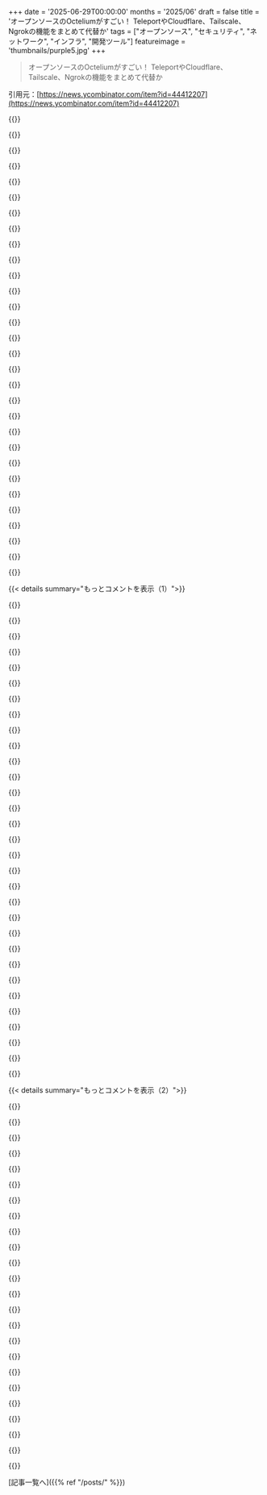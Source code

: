 +++
date = '2025-06-29T00:00:00'
months = '2025/06'
draft = false
title = 'オープンソースのOcteliumがすごい！ TeleportやCloudflare、Tailscale、Ngrokの機能をまとめて代替か'
tags = ["オープンソース", "セキュリティ", "ネットワーク", "インフラ", "開発ツール"]
featureimage = 'thumbnails/purple5.jpg'
+++

> オープンソースのOcteliumがすごい！ TeleportやCloudflare、Tailscale、Ngrokの機能をまとめて代替か

引用元：[https://news.ycombinator.com/item?id=44412207](https://news.ycombinator.com/item?id=44412207)




{{<matomeQuote body="僕、Octeliumの開発に数年関わってきたんだけど、オープンソースになったのは2025年5月下旬なんだ。＜br/＞リポジトリのREADMEに詳しいんだけど、Octeliumはオープンソースでセルフホスト可能なZero Trustリソースアクセスの統合プラットフォームなんだよね。主に企業のVPNやリモートアクセスツールのモダンな代替を目指してるんだ。＜br/＞Twingate、Tailscale、OpenVPN Access Serverの代替になるVPNとしても使えるし、Cloudflare Access、Teleport、Google BeyondCorpみたいなZTNAプラットフォームとしても、API/AIゲートウェイとしても使える。MCPやA2Aアーキテクチャのインフラ、ngrokの代替、ホームラボのインフラ、もっと高度なKubernetes ingressとしても機能するんだ。＜br/＞基本的には、人間からワークロード、ワークロードからワークロードまで、いろんな環境に適した、KubernetesみたいなスケーラブルなZero Trust secure/remote accessの統合アーキテクチャとして設計されてるよ。＜br/＞主な機能や仕組みの詳細は、リポジトリのREADMEか、docs（https://octelium.com/docs）で直接読んでみてね。" userName="geoctl" createdAt="2025/06/29 11:24:17" color="#45d325">}}




{{<matomeQuote body="Octeliumが何をするか分かりにくいって人向けの情報だよ。＜br/＞このページ（https://octelium.com/docs/octelium/latest/overview/how-octel...）が一番分かりやすかったね。＜br/＞何ができるかの massive list から始まるんじゃなくて、Octeliumの核となる primitives を説明して、そこから発展させてるから分かりやすいんだ。＜br/＞実際、かなりクールで役に立ちそうだね！＜br/＞僕が理解した限りでは、コア機能はこれかな：＜br/＞- HTTPとかPostgreSQLみたいな高レベルなプロトコルを理解して、その内容を使って細かくセキュリティ判断できるVPNみたいなゲートウェイ＜br/＞- Kubernetesの上にあるクラスター構成レイヤー＜br/＞この二つが組み合わさって、要するにパーソナルクラウドになるんだね。＜br/＞だから、大手クラウドプラットフォームみたいに、できることが million 個あって、最初はどれが必要か分かりにくいけど、ホームラボとか、クラウドコストを抑えたい小さい会社とか、カスタムPaaSでクラウド機能を売るみたいなのに使えそうなシステムに見えるよ。いいね！" userName="ar-nelson" createdAt="2025/06/29 13:51:34" color="">}}




{{<matomeQuote body="TailScaleは素晴らしいけど、競争相手は絶対必要だよね。IPOが間近だと思うんだけど、そのフェーズに入った途端に nasty price increases が来るのは間違いないから、誰かが fierce に追いかけないとね。" userName="ttul" createdAt="2025/06/29 15:43:49" color="">}}




{{<matomeQuote body="Headscaleを working on してる individual も Tailscaleの employee だよ。そしてかなり stableで prod ready だから、もし彼らが pull the plug しても、majority of essential features はもうあるから community fork が still keep it alive だろうね。" userName="udev4096" createdAt="2025/06/30 05:10:15" color="">}}




{{<matomeQuote body="問題はね、commercial services は常に enshittify するんだ。 inevitable だよ。 Netflixみたいに市場を conquer しても、 profits で rising line を見たいから、 then they will turn the thumbscrews on the customers ってわけ。" userName="wkat4242" createdAt="2025/06/29 18:22:12" color="">}}




{{<matomeQuote body="特に when they conquer the whole market だね。だから investors は growth and adoption を favor するんだ。 even at a loss でもね。 until it’s won the market and can turn up the monetization dial まで。" userName="candrewlee" createdAt="2025/06/29 20:30:52" color="">}}




{{<matomeQuote body="まあ、 any way に彼らはやるけどね。All the streaming services も enshittifying してるし、 smaller ones もね。他の smaller webshops も Amazon がするのと同じ way で enshittifying してるよ。Cory Doctorow が described したみたいに、 Netherlands には bol.com と coolblue.com って few big webshops があって、彼らは now also allowing third party sellers なんだ。 often even from China だね。 webshops は all responsibility から absolved されるけど、 they do cash out on every transaction だから。" userName="wkat4242" createdAt="2025/06/29 20:47:47" color="">}}




{{<matomeQuote body="Sorry no. A stable organization with a good profit margin は employees を take care するのに十分なんだ。 boundless growth は enshittification が associated with してることだけど、それは money-hungry stakeholders と “investors” が driven するものなんだ。彼らは an ever growing return on investment を demand する。 they don’t settle for speed, they need constant acceleration ってわけ。" userName="loloquwowndueo" createdAt="2025/06/30 00:58:53" color="">}}




{{<matomeQuote body="スタートアップとかFAANGの社員ってストックでもうけてるから、家のローンとか子どもの学費のために会社の業績アップ（結果としてひどくなっても）に賛成してるんじゃない？ HNに投稿しない90%の社員は受け入れてるし、一部の野心的な社員は積極的にやってるかもね。" userName="jacobn" createdAt="2025/06/30 02:08:52" color="">}}




{{<matomeQuote body="これはアメリカのメンタリティだね。もっと、もっと！個人的にはヨーロッパみたいに安定した収入がいいな。競争はしたくない。ただ生きたいだけ。社員がいいならいいけど、顧客が別のを見つけたり海賊版を使っても文句言うなよ。アメリカ企業は株主のためで、社員も顧客も消耗品扱いなんだ。" userName="wkat4242" createdAt="2025/06/30 07:47:47" color="">}}




{{<matomeQuote body="TailscaleはセルフホストもOKみたいだよ。「代わりにHeadscaleで自分のコントロールサーバーをホストできる」って書いてある。[1] https://tailscale.com/blog/tailnet-lock-ga#self-hosting" userName="wiesbadener" createdAt="2025/06/29 21:41:19" color="#ff5c5c">}}




{{<matomeQuote body="今はいいけど、次はセルフホストを規制して稼ごうとするかもね。売上は毎年増えなきゃいけないから、企業はどんどん必死になるんだ。今はまだそんな段階じゃないけど、将来はそうなると思うよ。" userName="immibis" createdAt="2025/06/30 12:51:57" color="">}}




{{<matomeQuote body="https://netbird.io もあるよ。" userName="braginini" createdAt="2025/06/30 04:01:27" color="#ff5733">}}




{{<matomeQuote body="でも、もう似たような製品っていっぱいあるでしょ？ ZeroTierとかね。だいたい同じだよ。全部が商用じゃないけど（なんで商用がいいのかな？）。" userName="wkat4242" createdAt="2025/06/29 18:20:35" color="#45d325">}}




{{<matomeQuote body="そうそう、俺もTailscaleより先にZeroTierを選んだんだ。全然後悔してないよ。いろんなシステムをリモートで見たり管理したりする俺の使い方には、ほぼ完璧だったね。" userName="nativeit" createdAt="2025/06/30 12:51:43" color="#ff33a1">}}




{{<matomeQuote body="中国のEasyTierもあるよ https://easytier.cn/en/" userName="dahrkael" createdAt="2025/06/29 20:40:33" color="#38d3d3">}}




{{<matomeQuote body="SlackのNebulaもチェックしてみて。" userName="dangoodmanUT" createdAt="2025/06/29 22:09:30" color="#45d325">}}




{{<matomeQuote body="Netbirdもかなり追い上げてきてるよ。" userName="snapplebobapple" createdAt="2025/06/30 17:15:55" color="">}}




{{<matomeQuote body="Netbirdは前から気になってたんだよね。今はまだ機能少なめだけど、完全にセルフホストできるのは良いかも。" userName="PoachedEggs" createdAt="2025/06/29 17:53:23" color="">}}




{{<matomeQuote body="NetbirdのAndroidアプリ、マジでひどいんだけど。" userName="FloatArtifact" createdAt="2025/06/30 01:06:52" color="">}}




{{<matomeQuote body="Androidアプリは改修版のテストを公開したばかりなんだ。試してみてフィードバックもらえると嬉しいな。<br>https://www.reddit.com/r/netbird/s/lRjyehCQFi<br>試してみてくれる？<br>フィードバックよろしくね。" userName="braginini" createdAt="2025/06/30 05:00:10" color="#785bff">}}




{{<matomeQuote body="headscaleってTailscaleのOSSサーバーがあるし、開発も順調だから、OcteliumがTailscaleを代替できるか？って話自体、そんなに重要じゃないかもね。むしろ、クローズドソースのクライアントを使わずにheadscaleを使えるOSSのTailscaleクライアントが登場してほしいな。" userName="cchance" createdAt="2025/06/29 20:57:13" color="">}}




{{<matomeQuote body="Tailscaleのクライアントって全部OSSじゃないっけ？<br>https://github.com/tailscale/tailscale<br>ここにリポジトリあるよ。" userName="maxboone" createdAt="2025/06/29 22:36:28" color="#ff5c5c">}}




{{<matomeQuote body="確かTailscaleのクライアントでクローズドソースなのはmacOSのGUIだけだったような？CLIクライアントはソースからビルドできたはずだよ。追記：うん、前のコメントのリンク先[0]に分かりやすい説明ページがあるね。<br>[0] https://tailscale.com/opensource" userName="zxexz" createdAt="2025/06/30 01:01:11" color="#ff5c5c">}}




{{<matomeQuote body="プログラム可能なネットワークトンネルファブリックだね。" userName="toomuchtodo" createdAt="2025/06/29 21:19:45" color="">}}




{{<matomeQuote body="Octeliumについて、個人的にいくつか疑問や懸念点があって、なんでみんなが結構疑ってるのかをシェアするね。開発履歴が不明瞭で、公開情報もほとんどないし、会社の存在も公に確認できない。なのに、たくさんの機能とバズワードてんこ盛りで“何でもできます”みたいに見えるけど、セキュリティの根拠もほとんど見えないんだ。こういうのを見ると、どれだけオリジナルで、どれだけ既存の信頼できる技術を使ってるのか気になるんだけど、その情報がないんだよね。ビジネスとしてやるなら、ちゃんと企業っぽく見せた方がいいし、個人プロジェクトなら、変に大きく見せようとせずに、バズワードとか“全部できます”的な宣伝はやめて、OSSとして何に優れてるかに焦点を当てた方がいいよ。一個人とか無名の会社がいきなり大企業並みの製品を出すなんて、普通は疑う（当然だよね）。どこかで大幅に手抜きしてるか、セキュリティに問題がある可能性が高いから、VPNとかその手の製品としては絶対ダメだよね。もし既存の安全な技術の上に作ってるなら、そこを強調すべきだよ。知られた名前でセキュリティの実績がある方が、無名な製品よりずっと信頼できるからね。あと、普通の人が一言で何をするソフトか説明できないようなら、かなり苦労すると思う。機能を羅列するのは、たとえ正確でも大抵答えじゃないよ。「これはVPNです！そしてPaaS！ZTNA！API Gateway！AIも！」みたいに言うと、「ダウンロードして！」って叫んでるだけで、「問題を解決します」とは聞こえないんだ。だから僕は試そうとも思わない。それはどんなプロジェクトも目指してることと逆だよね。批判するつもりだけじゃなくて、プロジェクトの努力を損なってるであろう点を指摘したかったんだ。" userName="therealpygon" createdAt="2025/06/29 13:58:26" color="#ff33a1">}}




{{<matomeQuote body="貴重なフィードバック、ありがとう！批判はすごくよく分かるよ。Octeliumは意識的にいろんな機能をまとめてるから、初見の人には分かりにくいかもね。他のコメントでも言ったけど、これは汎用的なゼロトラストアクセスプラットフォームとして、いろんな用途に使えるようにしてるんだ（詳細はドキュメントを見てね）。いきなり最初のコミットが出てきたみたいに見えるのは、実は2020年の初めから個人的に開発してて、過去5年間で9000回近くコミットを重ねてきたからなんだ。1ヶ月前にコードを公開した時、初期のコミットに個人情報とかが紛れ込んでないか確認できなかったのと、プロジェクト自体がシンプルだった頃から今の複雑なアーキテクチャになるまで、過去5年でほぼ全部変わっちゃったんだ。" userName="geoctl" createdAt="2025/06/29 14:08:30" color="#ff33a1">}}




{{<matomeQuote body="たぶん一番の心配は、AIを使ってプロジェクト作った国の関係者に見えること、目的がハッキリしないこと、そして長文の返信やGithubが上っ面だけに見えることじゃないかな。どこかのOSSをパクって、ちゃんとした理念がないだけ、って人もいるかもね。" userName="cyanydeez" createdAt="2025/06/29 15:19:37" color="">}}




{{<matomeQuote body="このプロジェクトは2020年からプライベートのGithubリポジトリで一人で開発してきたんだ。VCとかも関係ない、基本ソロプロジェクトだよ。今見ての通り、100%オープンソースになった。でも、もし最初のプライベートリポジトリも公開したとして、どうやって僕が本物だって信じるの？もしかしたら、2020年からのコミットのタイムスタンプだって偽装してるかもしれないし。プロジェクトのコードが100%オープンソースでもダメなら、もう何やってもダメだと思う。" userName="geoctl" createdAt="2025/06/29 15:30:25" color="">}}




{{<matomeQuote body="こんなコメント気にしないで。信じないのは彼らの権利だけど、それならソフトを使わなきゃいいだけだよ。こういう辛辣なコメント書くのはマナーが悪いと思うな。頑張って、プロジェクトめちゃくちゃすごいから！！" userName="illiac786" createdAt="2025/06/30 04:14:32" color="">}}




{{< details summary="もっとコメントを表示（1）">}}

{{<matomeQuote body="実はHNで自分の成果を見せる機会をもらえたことに感謝してるんだ。ネガティブなコメントはそこまで気にしてないよ。ただ、もっと明確で具体的だと、どこを直せばいいか分かりやすいんだけどな。文句のほとんどがREADMEについてだったけど、正直、Octeliumのアーキテクチャとか中身について批判が欲しかったし、そう期待してたんだ。" userName="geoctl" createdAt="2025/06/30 04:38:19" color="">}}




{{<matomeQuote body="それこそ、君が”ネガティブ”だと思ってるコメントのポイントだよ。ハッキリ言うと、僕のコメントはプロジェクトの公開での見せ方をどう改善できるかのアドバイスなんだ。君自身も気づいてるけど、同じように認識してないみたいだね、まさにそれが問題なんだよ。READMEに怪しい点がいっぱいあったら、誰も君が求めてる”時間”をかけてコードを見たり、試したりしないからね。開発者として、プロジェクトの”マーケティング”（README）があまり重要じゃないとか、すごく正確である必要はないとか思っちゃいがちなのはすごく分かるし、批判的なコメントを全部”ネガティブ”だと見なしちゃうパターンに陥りやすいのも分かるよ。君はただ問題に近すぎてもりしか見てないんだ。みんなは森の手前にある巨大なフェンスを取り除くべきだって言ってるんだ。" userName="therealpygon" createdAt="2025/07/02 12:58:07" color="#38d3d3">}}




{{<matomeQuote body="またまたありがとう。「ネガティブ」って言ったのは、批判的って意味で、侮辱的じゃないんだ。前にこのスレッドでも言ったけど、批判的なコメントは全然嫌じゃないよ。信じて欲しいんだけど、何年も取り組んできたオープンソースプロジェクトを、特に技術的な人たちに見せるのに、ひどい言葉遣いや分かりにくい表現を使うなんて、一番やりたくないことなんだ。それは全く意図してなかった。実際、READMEが長すぎるのは、全ての機能と使い道を詳しく説明したかったし、もっと深く知りたい人のためにドキュメントへの追加リンクも入れたかったからなんだ。それがたぶん、ゼロトラストアーキテクチャに詳しくない人には、かえって圧倒させちゃったのかも。このスレッドみたいにもっと正直なフィードバックをもらいながら、時間を見つけて絶対にREADMEとドキュメントを改善していくよ。ありがとう。" userName="geoctl" createdAt="2025/07/02 17:38:27" color="">}}




{{<matomeQuote body="最近は疑心暗鬼になるべき？うん、なるべきだね。ここに自分のソフトを投稿してる人を国の関係者とか呼ぶべき？それは絶対に誰の役にも立たないと思う。そうじゃなくて、彼らは自分の主張を述べて、どうすれば作者が考えを変えるか提案すべきだよ。あるいは、それがマルウェアだと確信して譲れないなら、他の人への警告に徹するべきだね。" userName="illiac786" createdAt="2025/06/30 14:49:09" color="">}}




{{<matomeQuote body="オープンソース開発者を見逃してやれよ。作者のバックグラウンドとか動機なんて分からないだろ。楽しんでこれ作ったのかもしれないし。何も正当化する必要ないよ。これはオープンソースで無料のソフトなんだから、そのまま受け取れって。平均的な人に目的を一文で説明するのが難しいソフトは苦労するだろう？うん、そうだね。tailscaleとかCloudflare Access、Ngrokを使う人なら、この製品はすごくよく分かるだろう。使わないなら、たぶんこの製品は必要ないよ。" userName="csomar" createdAt="2025/06/29 16:23:29" color="">}}




{{<matomeQuote body="「ソロ開発者／無名の会社が突然製品を出すなんて」。バックエンドシステムにpasswordless embedded SSHでアクセスさせるのに、背景が不透明な開発者／会社を信用しろって？鍵もいらないんだって！それは絶対ダメだろ。(あと、OPの回答もマジでAIボットっぽい感じするし)" userName="canada_dry" createdAt="2025/06/30 02:26:56" color="">}}




{{<matomeQuote body="Octeliumの作者だけど、俺に何もアクセスさせたりしないよ。プロジェクトは100％オープンソースで、自己ホスト用に特化して設計されてるんだ。そもそも利用状況テレメトリがないから、君が使ってるかどうかも分からないんだよ。変なコメントのSSHの部分だけど、passwordless embedded SSHがそもそも何を意味するのか、君は理解してるのかな？" userName="geoctl" createdAt="2025/06/30 02:32:11" color="#ff5733">}}




{{<matomeQuote body="「AI」ってキーワード入れるのは、記事の見出しに「Reddit」って加えるのと同じで、ただのSEOだろうね…。メインの内容が素晴らしくても、後味が悪いな。APIとAIゲートウェイの図もほとんど同じじゃん。＜https://tailscale.com/blog/ai-normal＞" userName="rollcat" createdAt="2025/06/29 13:32:34" color="">}}




{{<matomeQuote body="APIとAIゲートウェイには共通機能がたくさんあるんだ。ドキュメントの例を見るのがずっと簡単だよ。<br>AIゲートウェイについてはこれ見て：＜https://octelium.com/docs/octelium/latest/management/guide/s...＞。<br>APIゲートウェイについてはこっち：＜https://octelium.com/docs/octelium/latest/management/guide/s...＞。提供されてるもの以外に、HTTPリクエスト／ボディ内容の変更プロセスも拡張中だよ（詳しくはこっち：＜https://octelium.com/docs/octelium/latest/management/core/se...＞）。今はEnvoyのext_procサポートが進んでて、関心があればproxy-wasmのサポートもやるかもしれないな。" userName="geoctl" createdAt="2025/06/29 13:38:28" color="#ff5733">}}




{{<matomeQuote body="すごく面白そうなんだけど、機能やいろんなユースケースのページで迷子になっちゃうんだよね。バズワードじゃなくて技術的な機能／能力の簡潔なリストと、他のソリューションよりこれが優れてる理由があれば良かったな。" userName="kosolam" createdAt="2025/06/29 13:02:45" color="">}}




{{<matomeQuote body="ありがとう。Octeliumを簡潔に定義するのが難しいのは分かるよ、だって誰もピンとこない「統一された／汎用的なセキュア／ゼロトラストアクセスプラットフォーム」として設計されてるからね。ゼロトラストセキュアアクセス向けの、Kubernetesみたいな汎用的なインフラなんだ。人間からワークロード、ワークロード間とか、いろんなユースケースに合うよ。例えば、普通のWireGuard／QUICベースのVPNとしても使える。CELとOPAのpolicy-as-codeで、identity-based, L7 aware, context-aware ABACを備えたZTNA／BeyondCorpプラットフォームとしても使えるし、レイヤー7でアクセスを制御できるんだ（HTTPヘッダーとかJSONボディとかね）。ngrokの代替としても使えるよ（OIDC／SAML／GitHub IdPでのセキュアアクセスも、匿名アクセスもOK、ホスティングやAPIテストにも）。コンテナ化したリソースをデプロイして、クライアントあり／なしで自動的にセキュアアクセスを提供もできる（PaaSみたいな）。policy-as-codeで upstream への動的構成とルーティングもできるんだ（APIバージョン変更とか、SSHクレデンシャル、APIキー、Postgresユーザー／パスワードをidentity／コンテキストに応じて変えるとか）。API／AIゲートウェイや、MCPアーキテクチャ／メッシュのスケーラブルなインフラとしても合うよ。だから、厳密なZTNA／VPNじゃなくて、セキュア／リモートアクセスに対してやってることは、Kubernetesがコンテナに対してやってることと似てる、もっと汎用的なプラットフォームなんだ。" userName="geoctl" createdAt="2025/06/29 13:18:47" color="#38d3d3">}}




{{<matomeQuote body="いくつかの典型的なユースケースや実装を通して、ブランド名や技術的な派手な言葉を減らして、それがどう機能するか説明してもらった方が分かりやすいかもね。GitHubも上の返信も見たけど、まだ正直よく分かんないんだ。君が使うボキャブラリーにもっと慣れてて、Platformとか興味深い名前が最初から何をするか分かってたら、もっと理解できるんだろうなと思うよ。だから、俺の意見としては——シンプルから中間、高度なユースケースに分けて分解して、もっと分かりやすい言葉を使って、Platform／製品の名前を減らしてみて。技術的な専門用語はいいけど、一度に何十個も並べないで…できるだけ多くの頭文字やクールな響きのものを詰め込もうとしてるセールスピッチみたいにちょっと読めるんだ。" userName="alienbaby" createdAt="2025/06/29 13:28:45" color="#38d3d3">}}




{{<matomeQuote body="それに同意だよ。潜在的な顧客としてページを読み返すと、信じられないほど冗長で／分かりにくかった。LLMを使って、もっとずっと簡潔に書き直すことをお勧めするよ。" userName="reachableceo" createdAt="2025/06/29 13:51:00" color="">}}




{{<matomeQuote body="正直、「セールスピッチ」の部分がどこにあるか分からないな。このプロジェクトはこれまでのところソロでの取り組みで、コードはほとんど俺が書いたんだよ。VCバックの製品で、俺がマーケティング担当者として君に返信してるわけじゃない。理解できない点について直接質問してくれれば、それに答えられるから、そうしてもらえるとありがたいな。" userName="geoctl" createdAt="2025/06/29 13:47:55" color="">}}




{{<matomeQuote body="Octeliumについてもっと詳しく知りたい！用語解説とか、簡単な使い方、開発理由、どれくらいの規模で動くのか（k8sいる？）、Tailscaleとかと比べてどうなの？って聞かれてるね。" userName="homarp" createdAt="2025/06/29 15:01:02" color="#45d325">}}




{{<matomeQuote body="HNプロファイルに連絡先載せて！これ、うちの会社がずっと探してたやつかも。全部自社ホストで、オープンソースしか使わないんだ。PAASはCloudronで、DB、RDP、SSH向けのゼロトラストプロキシ探してたの。うちが最初の顧客になるよ！自己ホストのk8sもあるし、wazuhとかlibrenmsも使ってる。今はTailscaleだけどね。すぐデプロイしてレビュー書きたい！チャールズより、連絡待ってるよ。Charles@turnsys.com" userName="reachableceo" createdAt="2025/06/29 13:45:57" color="#ff33a1">}}




{{<matomeQuote body="ありがとう！すぐに連絡するね。" userName="geoctl" createdAt="2025/06/29 13:59:15" color="">}}




{{<matomeQuote body="穏やかなフィードバックだけど、Octeliumが何なのか分かりにくかったら、みんなに使ってもらうの難しいと思うよ。俺にはWireGuardのL7のアイデンティティ管理っぽい感じかな？でもreadme読んでもよく分からなかったんだよね。" userName="catlifeonmars" createdAt="2025/06/29 14:14:46" color="#785bff">}}




{{<matomeQuote body="ありがとう。言いたいことすごくよく分かるよ。HNの短いタイトルで分かりやすく説明するの、すっごく頑張ったんだけど、無理だったんだ。KubernetesとかIstioみたいに、複雑なプロジェクトって初心者には説明難しいよね。Octelium使う人たちは、ゼロトラストの用語とか、Cloudflare AccessとかTeleportみたいな製品のこと、ある程度知ってる前提で作ってるんだよ。" userName="geoctl" createdAt="2025/06/29 16:07:47" color="#ff33a1">}}




{{<matomeQuote body="Tailscaleのオープンソース版、絶対興味ある！でもREADMEが長すぎだよ。パッと見で何かわかるようにして、詳しいことはドキュメントのリンクにしとくべき。" userName="cedws" createdAt="2025/06/29 13:54:29" color="#38d3d3">}}




{{<matomeQuote body="Tailscaleのオープンソース代替なら、Headscaleがあるよ：https://github.com/juanfont/headscale" userName="homarp" createdAt="2025/06/29 14:55:37" color="">}}




{{<matomeQuote body="Headscaleは良いよね（俺も使ってる）。でもあれはTailscaleのコントロールサーバーの代わりで、クライアントアプリの代わりじゃないんだ。クライアントの中には非公開ソースのもあって、Headscaleとちゃんと動くかは保証されてないんだよね。" userName="uneekname" createdAt="2025/06/29 16:26:54" color="#ff5c5c">}}




{{<matomeQuote body="Tailscaleのクライアント、もうオープンソースだよ。ここ見て：https://tailscale.com/opensource<br>”Tailscaleデーモンのコアクライアントコードは全部オープンソースだし、完全にオープンソースなプラットフォーム向けのクライアントコードもオープンソースだよ。”" userName="CharlesW" createdAt="2025/06/29 16:33:38" color="#ff33a1">}}




{{<matomeQuote body="ってことはさ、クローズドソースのOSを使ってる人は、Tailscaleのオープンソースクライアントはないの？クローズドソースのOSでTailscale使ってる人こそ、オープンソースのクライアントがあった方が一番助かるんじゃないの？" userName="aspenmayer" createdAt="2025/06/29 21:03:39" color="">}}




{{<matomeQuote body="Tailscaleクライアントはオープンソースだよ。<br>GUIはオープンソースのOS向けならオープンソースだけど、Closed source OS向けのは違うんだ。<br>でも、Closed source OSを使う人の99.999%はGUIがOSSじゃなくても気にしないと思うよ。<br>残りの0.001%の人はGUIなしでOSSクライアントを使えばいいんだ。" userName="CharlesW" createdAt="2025/06/29 21:24:26" color="">}}




{{<matomeQuote body="“99.999%のユーザーはGUIがオープンソースか気にしない”って言うけど、気にするかどうかは別として、Closed source OS用のTailscaleのエンドユーザー向けアプリでオープンソースなのは見当たらないね。<br>もしあるなら、喜んで訂正するから教えてくれるかな。" userName="aspenmayer" createdAt="2025/06/29 21:32:54" color="">}}




{{<matomeQuote body="CLIが苦手な非技術者だけどClosed source OSでクローズドなソフトは使いたくない！って人向けにアドバイス。<br>技術に詳しい友達に頼んで、WindowsならCattail、macOSならAutomationでCLIを動かして、オープンソースのTailscaleクライアントを設定してもらうのがおすすめだよ。" userName="CharlesW" createdAt="2025/06/29 21:45:53" color="#ff33a1">}}




{{<matomeQuote body="“ここはHN（Hacker News）だから誰もCLIなんて恐れない”って、ちょっと排他的じゃない？<br>Tailscaleにオープンソースのアプリがあるか聞いてるだけだよ。<br>GUIが何か、それがOSSであることも大事だって分かる人は気にするし、分からない人は気にしない。<br>君みたいに分かりにくい投稿をして誰が得するの？<br>アプリにとってGUIがどれだけ重要か知らないような人は、GUIがOSSじゃないってこと自体、分からないんじゃない？" userName="aspenmayer" createdAt="2025/06/29 22:01:39" color="">}}




{{<matomeQuote body="分かりやすさについて、ちょっとしたアドバイス。<br>1つのテーマには1つか2つの説明フレーズに絞るといいよ。文章が増えても大丈夫。<br>例えば、<br>”Octeliumは、repoのREADMEにもっと詳しく書いてあるけど、ゼロトラストなリソースアクセスができる、オープンソースでセルフホスト可能な統合プラットフォームで、主に企業のVPNやリモートアクセスツールの現代版の代替を目指してるんだ。”<br>↓<br>“Octeliumは端的に言うとVPNの現代版。<br>従来のVPNと違って、ゼロトラストのセキュリティモデルを採用してるよ。<br>Octeliumはオープンソースで、セルフホストできるように作られてるんだ。<br>READMEには他にも多くのユースケースや機能が説明されてるよ。”<br>みたいにね。" userName="marifjeren" createdAt="2025/06/30 05:16:35" color="#ff33a1">}}




{{<matomeQuote body="Tailscaleのすごい点は簡単なP2P接続だと思うんだ。<br>これ（Octelium）はそうじゃなくて、集中型のルーターを使う感じに見えるけどどうなの？" userName="yjftsjthsd-h" createdAt="2025/06/29 13:11:13" color="">}}

{{</details>}}




{{< details summary="もっとコメントを表示（2）">}}

{{<matomeQuote body="違うよ、OcteliumはP2P VPNじゃなくてゼロトラストアーキテクチャなんだ。<br>WireGuard/QUICベースのリモートアクセスVPNとしても使えるけどね。<br>アーキテクチャ的にはCloudflare AccessやTeleportに近いんだよ。<br>L7レベルでIDベースのアクセス制御、秘密情報（APIキーとかパスワードとか）をユーザーに渡さずに注入する機能、上流への動的な設定やルーティングとかができるんだ。<br>単なるレイヤー3のVPNとは違うし、リアルタイムのOpenTelemetryを使った可視化や監査もできるよ。<br>ZTNA/BeyondCorpみたいな真のゼロトラストアーキテクチャは、サービスメッシュ（Kubernetesのとか）以外ではP2P VPNとして実装するのは難しいんだ。<br>リクエストごとにアプリケーションレイヤーでアクセス制御や可視化をするには、L7対応のIDプロキシが必要なんだよ。" userName="geoctl" createdAt="2025/06/29 13:30:56" color="#45d325">}}




{{<matomeQuote body="ドキュメントを見ると、OcteliumはGatewayを中央のルーティングポイントとして使うハブ＆スポークモデルみたいだね。<br>Tailscaleの直接的なP2Pメッシュとは違うアーキテクチャで、パフォーマンスやプライバシー、デプロイの複雑さに影響するんじゃないかな。" userName="ethan_smith" createdAt="2025/06/30 02:50:56" color="">}}




{{<matomeQuote body="いや、Octeliumはハブ＆スポークモデルじゃないよ。<br>Kubernetes上に構築された分散システムで、水平スケーラビリティや可用性なんかを提供するための設計なんだ。" userName="geoctl" createdAt="2025/06/30 03:00:31" color="#ff5733">}}




{{<matomeQuote body="“簡単なP2P接続”<br>“集中型ルーター”<br>Tailscaleでも、パケットが集中型ルーターを経由する場合があるんだよ。<br>参考URL：https://tailscale.com/kb/1257/connection-types" userName="gen6acd60af" createdAt="2025/06/29 14:42:24" color="#785bff">}}




{{<matomeQuote body="OcteliumってKubernetes前提みたいだね。多くの人には厳しいかも。低レベルなものには依存少ない方がいいし。Kubernetes統合が必須じゃなくオプションだと嬉しいな。Kubernetesなしの資料があれば教えて！" userName="baobun" createdAt="2025/06/29 23:03:03" color="#ff33a1">}}




{{<matomeQuote body="OcteliumはKubernetes上で動く分散システムだよ。今はKubernetes必須だけど、他のオーケストレーターにも移せる。Kubernetes使うのは、ZTAs管理の手間を省くため。`octeliumctl apply`でサービスが自動管理されるんだ。Kubernetesがコンテナを扱うのと似てるね。スケーラブルで宣言的に管理できる。Octelium管理にKubernetes知識はほぼ不要だよ。詳しくはドキュメント見て！<br>https://octelium.com/docs/octelium/latest/overview/how-octel..." userName="geoctl" createdAt="2025/06/29 23:16:39" color="#45d325">}}




{{<matomeQuote body="他の人も言ってるけど、READMEが分かりにくいね。去年いいREADMEの書き方について記事を書いたんだ。<br>https://sneak.berlin/20241224/readme-howto/" userName="sneak" createdAt="2025/06/29 13:50:49" color="">}}




{{<matomeQuote body="ありがとう。READMEを分かりやすくて役に立つように頑張るよ。" userName="geoctl" createdAt="2025/06/29 13:56:49" color="">}}




{{<matomeQuote body="READMEはそんな悪くないけど、あのガイドは気にしない方がいいよ。長すぎるし、意見を押し付けすぎ。あれは全然お勧めできないね。" userName="sevg" createdAt="2025/06/29 14:16:39" color="">}}




{{<matomeQuote body="アプリにK3sクラスターを全部入れるの、なんで？既存インフラに追加で、シンプルなCRDsで公開できる方が分かりやすいのに。ピッチはすごいけど、Kubernetes上のカスタマイズばかり。アクセス部分にフォーカスしてくれるならテストしたいな。" userName="guigg" createdAt="2025/06/29 22:09:19" color="">}}




{{<matomeQuote body="OcteliumはKubernetes上で動く分散システムだよ。k8s/k3s単一ノードでも、本番マルチノードでも動く。Kubernetesの単なる抽象化じゃなく、自身でインフラとして使うプラットフォームなんだ。Kubernetesがコンテナを扱うように、Octeliumはidentity-aware proxyを自動管理する。`octeliumctl apply`とかで全部自動だよ。Teleportとかと違って手動作業が少ない。昔はCRDsだったけど、リソース多すぎてetcdが無理だったからPostgresにしたんだ。" userName="geoctl" createdAt="2025/06/29 22:32:03" color="#ff5733">}}




{{<matomeQuote body="CRDsについてもう一つ。OcteliumリソースってYAMLはKubernetesと似てるけど、protobufを使ってるんだ。proto3で定義してGoにコンパイル、JSONにしてPostgresに保存してるよ。CRDsだと思った理由かもね、でも違うんだ。" userName="geoctl" createdAt="2025/06/30 00:38:56" color="#ff5c5c">}}




{{<matomeQuote body="これすごいね！批判のほとんどはドキュメントの「how it works」を10分読めば解決するよ。READMEは不安だったけど、ドキュメント見たら感動した！実装もドキュメントも超整理されてる。一人で作ったって伝説！公開してくれてありがとう！" userName="Tokumei-no-hito" createdAt="2025/06/30 05:02:19" color="#ff5c5c">}}




{{<matomeQuote body="コメントありがとう！Octeliumの仕組みとか、簡単な管理・インストールガイド、API＼AI＼MCPゲートウェイみたいな例は、ほとんどREADMEに載せてたんだ。でも、批判の多くはREADMEで使ってる用語が原因だったみたい。ユーザーはある程度ゼロトラストやゼロトラストアーキテクチャに詳しいと思ってたのが、たぶん問題だったね。" userName="geoctl" createdAt="2025/06/30 05:13:42" color="#785bff">}}




{{<matomeQuote body="これすごくすごそうだけど、READMEに詳細がありすぎるな。アイデアは掴めた気がするけど、よくわからなかったんだよね。それが問題かも。" userName="fariszr" createdAt="2025/06/29 14:57:30" color="">}}




{{<matomeQuote body="ありがとう！よかったら、Octeliumの仕組みについて書かれたドキュメント（https://octelium.com/docs/octelium/latest/overview/how-octel...）とか、簡単な管理ガイド（https://octelium.com/docs/octelium/latest/overview/managemen...）を読んでみて。どう動いて、どう管理するかもっと分かりやすくなると思うよ。ドキュメントには特定の使い方の例もたくさん載せてるからね。<br>https://octelium.com/docs/octelium/latest/management/guide/s...<br>https://octelium.com/docs/octelium/latest/management/guide/s..." userName="geoctl" createdAt="2025/06/30 01:58:25" color="#38d3d3">}}




{{<matomeQuote body="これって巨大企業のアクセス制御ボットネットみたいなものの代替になるの？<br>もし大企業なら、OSSじゃなくてサポート付きの商用ソフトで安心したいと思うんだけど。個人の開発者の問題を解決するのかな？" userName="thealistra" createdAt="2025/06/29 21:03:35" color="">}}




{{<matomeQuote body="Octelium自体は、いろんな環境で使える汎用的なセキュアアクセスプラットフォームとして設計されてるんだ。Ngrokレベルの簡単なリモートアクセスツールから、企業VPN、さらにはフル機能の拡張できるZTNA＼BeyondCorpプラットフォームまで、いろいろな使い方やレベル（開発者、スタートアップ、エンタープライズ）で使えるよ。Kubernetesみたいに、簡単な使い方から何百ものノードで動くエンタープライズレベルのサービスメッシュまでできるのを考えてみて。" userName="geoctl" createdAt="2025/06/29 21:47:24" color="#38d3d3">}}




{{<matomeQuote body="これは今後も注目しておくよ。でも正直なところ、最初見たとき機能が多すぎるし、ソロ開発者がプライベートで全部やってるっていうのが、すごいけどちょっと不安もあるんだよね。" userName="newdee" createdAt="2025/07/01 07:54:21" color="">}}




{{<matomeQuote body="俺はWireGuardメッシュネットワークの構成を自動化するツールを使ってるだけなんだけどさ。そんなに難しくする必要ないんじゃないかなって思うんだ。" userName="Arch-TK" createdAt="2025/06/29 18:21:27" color="">}}




{{<matomeQuote body="これZLayerの代替になるってこと？しかもそれより機能が多いってことで合ってる？" userName="shrubble" createdAt="2025/06/29 14:47:23" color="">}}




{{<matomeQuote body="OPさん、これマジでやばいね！機能の幅が広すぎる。<br>うちのK8sで動かしてみるよ。とりあえずおめでとう！" userName="apexalpha" createdAt="2025/06/30 12:29:49" color="#ff5733">}}




{{<matomeQuote body="Pangolinと比べてどうなの？" userName="Onavo" createdAt="2025/06/29 14:53:47" color="">}}

{{</details>}}



[記事一覧へ]({{% ref "/posts/" %}})
